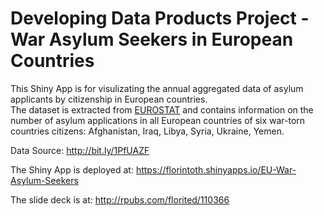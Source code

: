 Developing Data Products Project - War Asylum Seekers in European Countries
==========================================================

This Shiny App is for visulizating the annual aggregated data of asylum applicants by citizenship in European countries.    
The dataset is extracted from [EUROSTAT](http://ec.europa.eu/eurostat/web/asylum-and-managed-migration/data/database) and contains information on the number of asylum applications in all European countries of six 
war-torn countries citizens: Afghanistan, Iraq, Libya, Syria, Ukraine, Yemen.

Data Source: http://bit.ly/1PfUAZF

The Shiny App is deployed at: https://florintoth.shinyapps.io/EU-War-Asylum-Seekers

The slide deck is at: http://rpubs.com/florited/110366


